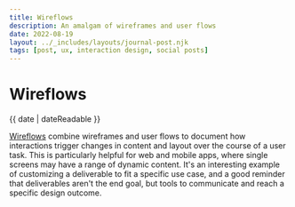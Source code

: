 ```yaml
---
title: Wireflows
description: An amalgam of wireframes and user flows
date: 2022-08-19
layout: ../_includes/layouts/journal-post.njk
tags: [post, ux, interaction design, social posts]
---
```


# Wireflows

<time datetime="{{ date | dateIso }}">{{ date | dateReadable }}</time>

[Wireflows](https://www.nngroup.com/articles/wireflows/) combine wireframes and user flows to document how interactions trigger changes in content and layout over the course of a user task. This is particularly helpful for web and mobile apps, where single screens may have a range of dynamic content. It's an interesting example of customizing a deliverable to fit a specific use case, and a good reminder that deliverables aren't the end goal, but tools to communicate and reach a specific design outcome.
